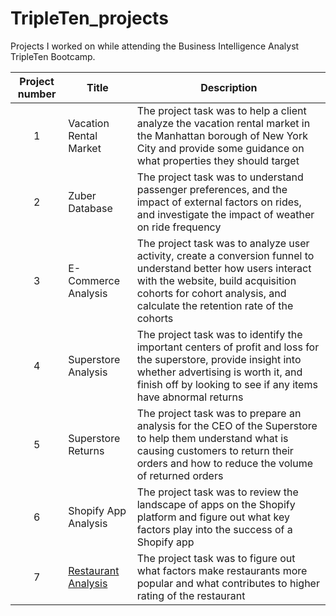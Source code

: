 # TripleTen_projects
Projects I worked on while attending the Business Intelligence Analyst TripleTen Bootcamp.


| Project number | Title | Description |
| :-----------: | ----------- |----------- |
| 1 |Vacation Rental Market| The project task was to help a client analyze the vacation rental market in the Manhattan borough of New York City and provide some guidance on what properties they should target |
| 2 |Zuber Database| The project task was to understand passenger preferences, and the impact of external factors on rides, and investigate the impact of weather on ride frequency |
| 3 |E-Commerce Analysis| The project task was to analyze user activity, create a conversion funnel to understand better how users interact with the website,  build acquisition cohorts for cohort analysis, and calculate the retention rate of the cohorts |
| 4 |Superstore Analysis| The project task was to identify the important centers of profit and loss for the superstore, provide insight into whether advertising is worth it, and finish off by looking to see if any items have abnormal returns |
| 5 |Superstore Returns| The project task was to prepare an analysis for the CEO of the Superstore to help them understand what is causing customers to return their orders and how to reduce the volume of returned orders |
| 6 |Shopify App Analysis| The project task was to review the landscape of apps on the Shopify platform and figure out what key factors play into the success of a Shopify app |
| 7 |[Restaurant Analysis](https://github.com/ivan-petra/Data_projects_TripleTen/tree/main/Sprint%207%20Project%20-%20Restaurant%20Analysis)| The project task was to figure out what factors make restaurants more popular and what contributes to higher rating of the restaurant|
